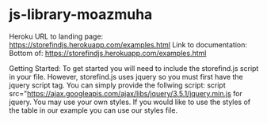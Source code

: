 # js-library-moazmuha
Heroku URL to landing page: https://storefindjs.herokuapp.com/examples.html
Link to documentation: Bottom of: https://storefindjs.herokuapp.com/examples.html 

Getting Started:
To get started you will need to include the storefind.js script in your file. However, storefind.js 
uses jquery so you must first have the jquery script tag. You can simply provide the follwing 
script: script src="https://ajax.googleapis.com/ajax/libs/jquery/3.5.1/jquery.min.js for jquery. You
may use your own styles. If you would like to use the styles of the table in our example you can use our styles file.